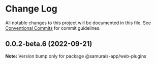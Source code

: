 # Change Log

All notable changes to this project will be documented in this file.
See [Conventional Commits](https://conventionalcommits.org) for commit guidelines.

## 0.0.2-beta.6 (2022-09-21)

**Note:** Version bump only for package @samurais-app/web-plugins
